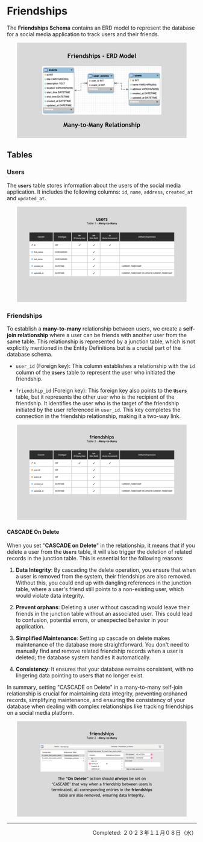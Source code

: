 # Friendships

The **Friendships Schema** contains an ERD model to represent the database for a social media application to track users and their friends.

<div align="center">
<img src="./imgs/ERD-Model-Friendships.png" width="450px" height="auto">
</div>

## Tables

### Users

The **`users`** table stores information about the users of the social media application. It includes the following columns: `id`, `name`, `address`, `created_at` and `updated_at`.

<div align="center">
<img src="./imgs/table-users.png" width="450px" height="auto">
</div>


### Friendships

To establish a **many-to-many** relationship between users, we create a **self-join relationship** where a user can be friends with another user from the same table. This relationship is represented by a junction table, which is not explicitly mentioned in the Entity Definitions but is a crucial part of the database schema.


- `user_id` (Foreign key): This column establishes a relationship with the `id` column of the **`Users`** table to represent the user who initiated the friendship. 

- `friendship_id` (Foreign key): This foreign key also points to the **`Users`** table, but it represents the other user who is the recipient of the friendship. It identifies the user who is the target of the friendship initiated by the user referenced in `user_id`. This key completes the connection in the friendship relationship, making it a two-way link.

<div align="center">
<img src="./imgs/table-friendships.png" width="450px" height="auto">
</div>

<!-- ? Together, these foreign keys create a many-to-many relationship between users in the same **`Users`** table. This self-join relationship allows users to connect with multiple other users, forming friendships. The combination of `user_id` and `friendship_id` in the junction table tracks who is friends with whom, facilitating the representation of complex friendships in the database. -->

#### CASCADE On Delete

<!-- ? In a this **many-to-many self-join relationship** used to represent friendships between users, each record in the junction table (the table that joins users as friends) connects two user records. These records have foreign keys pointing to the same table, i.e., the **`Users`** table. -->

When you set "**CASCADE on Delete**" in the relationship, it means that if you delete a user from the **`Users`** table, it will also trigger the deletion of related records in the junction table. This is essential for the following reasons:

1. **Data Integrity**: By cascading the delete operation, you ensure that when a user is removed from the system, their friendships are also removed. Without this, you could end up with dangling references in the junction table, where a user's friend still points to a non-existing user, which would violate data integrity.

2. **Prevent orphans**: Deleting a user without cascading would leave their friends in the junction table without an associated user. This could lead to confusion, potential errors, or unexpected behavior in your application.

3. **Simplified Maintenance**: Setting up cascade on delete makes maintenance of the database more straightforward. You don't need to manually find and remove related friendship records when a user is deleted; the database system handles it automatically.

4. **Consistency**: It ensures that your database remains consistent, with no lingering data pointing to users that no longer exist.

In summary, setting "CASCADE on Delete" in a many-to-many self-join relationship is crucial for maintaining data integrity, preventing orphaned records, simplifying maintenance, and ensuring the consistency of your database when dealing with complex relationships like tracking friendships on a social media platform.

<div align="center">
<img src="./imgs/table-friendships-cascade.png" width="450px" height="auto">
</div>

---
<p align="right">Completed: ２０２３年１１月０８日（水）</p>